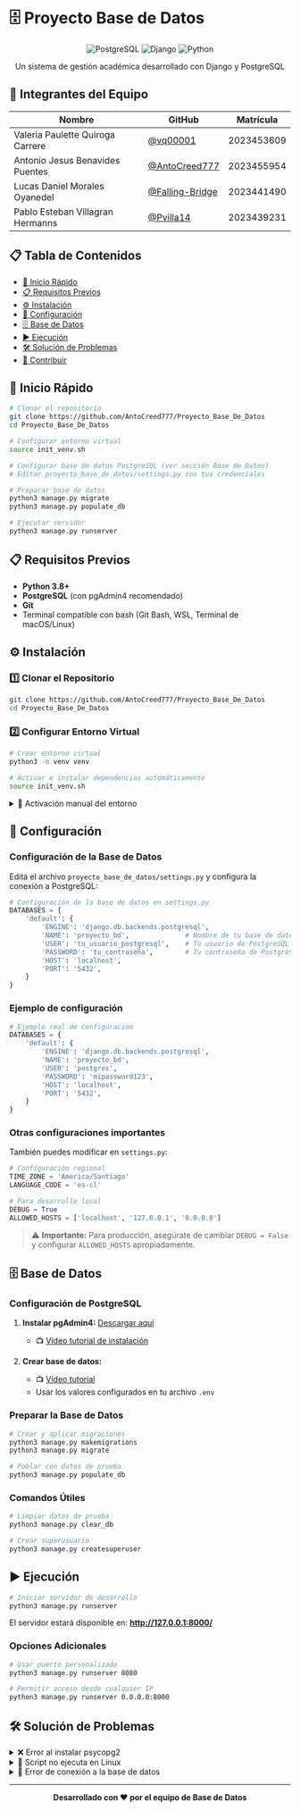 # 🗄️ Proyecto Base de Datos

<div align="center">

![PostgreSQL](https://img.shields.io/badge/PostgreSQL-316192?style=for-the-badge&logo=postgresql&logoColor=white)
![Django](https://img.shields.io/badge/Django-092E20?style=for-the-badge&logo=django&logoColor=white)
![Python](https://img.shields.io/badge/Python-3776AB?style=for-the-badge&logo=python&logoColor=white)

Un sistema de gestión académica desarrollado con Django y PostgreSQL

</div>

## 👥 Integrantes del Equipo

| Nombre | GitHub | Matrícula |
|--------|--------|-----------|
| Valeria Paulette Quiroga Carrere | [@vq00001](https://github.com/vq00001) | 2023453609 |
| Antonio Jesus Benavides Puentes | [@AntoCreed777](https://github.com/AntoCreed777) | 2023455954 |
| Lucas Daniel Morales Oyanedel | [@Falling-Bridge](https://github.com/Falling-Bridge) | 2023441490 |
| Pablo Esteban Villagran Hermanns | [@Pvilla14](https://github.com/Pvilla14) | 2023439231 |

## 📋 Tabla de Contenidos

- [🚀 Inicio Rápido](#-inicio-rápido)
- [📋 Requisitos Previos](#-requisitos-previos)
- [⚙️ Instalación](#️-instalación)
- [🔧 Configuración](#-configuración)
- [🗄️ Base de Datos](#️-base-de-datos)
- [▶️ Ejecución](#️-ejecución)
- [🛠️ Solución de Problemas](#️-solución-de-problemas)
- [🤝 Contribuir](#-contribuir)

## 🚀 Inicio Rápido

```bash
# Clonar el repositorio
git clone https://github.com/AntoCreed777/Proyecto_Base_De_Datos
cd Proyecto_Base_De_Datos

# Configurar entorno virtual
source init_venv.sh

# Configurar base de datos PostgreSQL (ver sección Base de Datos)
# Editar proyecto_base_de_datos/settings.py con tus credenciales

# Preparar base de datos
python3 manage.py migrate
python3 manage.py populate_db

# Ejecutar servidor
python3 manage.py runserver
```

## 📋 Requisitos Previos

- **Python 3.8+** 
- **PostgreSQL** (con pgAdmin4 recomendado)
- **Git**
- Terminal compatible con bash (Git Bash, WSL, Terminal de macOS/Linux)

## ⚙️ Instalación

### 1️⃣ Clonar el Repositorio

```bash
git clone https://github.com/AntoCreed777/Proyecto_Base_De_Datos
cd Proyecto_Base_De_Datos
```

### 2️⃣ Configurar Entorno Virtual

```bash
# Crear entorno virtual
python3 -m venv venv

# Activar e instalar dependencias automáticamente
source init_venv.sh
```

<details>
<summary>🔧 Activación manual del entorno</summary>

**Linux/macOS:**
```bash
source venv/bin/activate
pip install -r requirements.txt
```

**Windows (PowerShell):**
```powershell
.\venv\Scripts\Activate.ps1
pip install -r requirements.txt
```

**Windows (CMD):**
```cmd
venv\Scripts\activate.bat
pip install -r requirements.txt
```

</details>

## 🔧 Configuración

### Configuración de la Base de Datos

Edita el archivo `proyecto_base_de_datos/settings.py` y configura la conexión a PostgreSQL:

```python
# Configuración de la base de datos en settings.py
DATABASES = {
    'default': {
        'ENGINE': 'django.db.backends.postgresql',
        'NAME': 'proyecto_bd',              # Nombre de tu base de datos
        'USER': 'tu_usuario_postgresql',    # Tu usuario de PostgreSQL
        'PASSWORD': 'tu_contraseña',        # Tu contraseña de PostgreSQL
        'HOST': 'localhost',
        'PORT': '5432',
    }
}
```

### Ejemplo de configuración

```python
# Ejemplo real de configuración
DATABASES = {
    'default': {
        'ENGINE': 'django.db.backends.postgresql',
        'NAME': 'proyecto_bd',
        'USER': 'postgres',
        'PASSWORD': 'mipassword123',
        'HOST': 'localhost',
        'PORT': '5432',
    }
}
```

### Otras configuraciones importantes

También puedes modificar en `settings.py`:

```python
# Configuración regional
TIME_ZONE = 'America/Santiago'
LANGUAGE_CODE = 'es-cl'

# Para desarrollo local
DEBUG = True
ALLOWED_HOSTS = ['localhost', '127.0.0.1', '0.0.0.0']
```

> ⚠️ **Importante:** Para producción, asegúrate de cambiar `DEBUG = False` y configurar `ALLOWED_HOSTS` apropiadamente.

## 🗄️ Base de Datos

### Configuración de PostgreSQL

1. **Instalar pgAdmin4:** [Descargar aquí](https://www.pgadmin.org/download/)
   - 📺 [Video tutorial de instalación](https://www.youtube.com/watch?v=w9ax9-s2jbE)

2. **Crear base de datos:**
   - 📺 [Video tutorial](https://www.youtube.com/watch?v=A72owYF4m_c)
   - Usar los valores configurados en tu archivo `.env`

### Preparar la Base de Datos

```bash
# Crear y aplicar migraciones
python3 manage.py makemigrations
python3 manage.py migrate

# Poblar con datos de prueba
python3 manage.py populate_db
```

### Comandos Útiles

```bash
# Limpiar datos de prueba
python3 manage.py clear_db

# Crear superusuario
python3 manage.py createsuperuser
```

## ▶️ Ejecución

```bash
# Iniciar servidor de desarrollo
python3 manage.py runserver
```

El servidor estará disponible en: **http://127.0.0.1:8000/**

### Opciones Adicionales

```bash
# Usar puerto personalizado
python3 manage.py runserver 8080

# Permitir acceso desde cualquier IP
python3 manage.py runserver 0.0.0.0:8000
```

## 🛠️ Solución de Problemas

<details>
<summary>❌ Error al instalar psycopg2</summary>

### Problema
```bash
Error: pg_config executable not found.
```

### Solución por Sistema Operativo

**🐧 Linux (Debian/Ubuntu):**
```bash
sudo apt update
sudo apt install -y libpq-dev python3-dev
pip install -r requirements.txt
```

**🐧 Linux (Fedora/RHEL/CentOS):**
```bash
sudo dnf install -y postgresql-devel python3-devel
pip install -r requirements.txt
```

**🍎 macOS:**
```bash
brew install postgresql
pip install -r requirements.txt
```

**🚀 Solución Rápida (Desarrollo):**
```bash
pip install psycopg2-binary
```

> ⚠️ `psycopg2-binary` es solo para desarrollo, no para producción.

</details>

<details>
<summary>🐧 Script no ejecuta en Linux</summary>

### Problema
El script `init_venv.sh` no se ejecuta por permisos o formato de líneas.

### Solución
```bash
# Corregir formato de líneas
dos2unix init_venv.sh

# Dar permisos de ejecución
chmod +x init_venv.sh

# Ejecutar
source init_venv.sh
```

</details>

<details>
<summary>🔌 Error de conexión a la base de datos</summary>

### Problema
Django no puede conectarse a PostgreSQL.

### Verificaciones
1. **PostgreSQL está ejecutándose:**
   ```bash
   # Linux/macOS
   sudo systemctl status postgresql
   
   # Windows: Verificar en Servicios
   ```

2. **Credenciales correctas en `settings.py`:**
   ```python
   DATABASES = {
       'default': {
           'ENGINE': 'django.db.backends.postgresql',
           'NAME': 'nombre_correcto_bd',
           'USER': 'usuario_correcto',
           'PASSWORD': 'contraseña_correcta',
           'HOST': 'localhost',
           'PORT': '5432',
       }
   }
   ```

3. **Base de datos existe:**
   - Verificar en pgAdmin4 que la base de datos existe
   - El usuario tiene permisos de acceso

</details>

---

<div align="center">

**Desarrollado con ❤️ por el equipo de Base de Datos**

</div>
